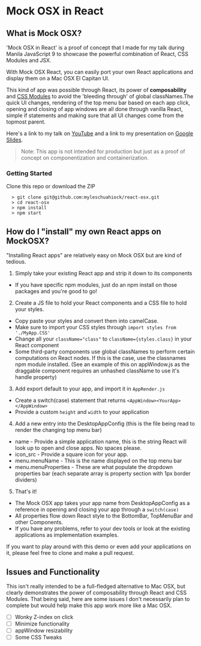 # Mock OSX in React #

## What is Mock OSX?
'Mock OSX in React' is a proof of concept that I made for my talk during Manila JavaScript 9 to showcase the powerful combination of React, CSS Modules and JSX. 

With Mock OSX React, you can easily port your own React applications and display them on a Mac OSX El Capitan UI. 

This kind of app was possible through React, its power of **composability** and [CSS Modules](https://github.com/css-modules/css-modules) to avoid the 'bleeding through' of global classNames.The quick UI changes, rendering of the top menu bar based on each app click, opening and closing of app windows are all done through vanilla React, simple if statements and making sure that all UI changes come from the topmost parent.

Here's a link to my talk on [YouTube](https://www.youtube.com/watch?v=iGpNvaD93Qc) and a link to my presentation on [Google Slides](https://docs.google.com/presentation/d/1ekWWlPJMQ1iBgxZbgagoMPCVHbrcxVg7M4rgAURx1CA/edit).

> Note: This app is not intended for production but just as a proof of concept on componentization and containerization.

### Getting Started

Clone this repo or download the ZIP

```
  > git clone git@github.com:myleschuahiock/react-osx.git
  > cd react-osx 
  > npm install
  > npm start
```

## How do I "install" my own React apps on MockOSX? ##
"Installing React apps" are relatively easy on Mock OSX but are kind of tedious.

1. Simply take your existing React app and strip it down to its components
  - If you have specific npm modules, just do an npm install on those packages and you're good to go!
2. Create a JS file to hold your React components and a CSS file to hold your styles.
  - Copy paste your styles and convert them into camelCase.
  - Make sure to import your CSS styles through ``` import styles from './MyApp.CSS' ```
  - Change all your ``` className="class" ``` to ```className={styles.class}``` in your React component
  - Some third-party components use global classNames to perform certain computations on React nodes. If this is the case, use the classnames npm module installed. (See an example of this on appWindow.js as the draggable component requires an unhashed className to use it's handle property) 
3. Add export default to your app, and import it in ```AppRender.js```
  - Create a switch(case) statement that returns ```<AppWindow><YourApp></AppWindow>```
  - Provide a custom ```height``` and ```width``` to your application
4. Add a new entry into the DesktopAppConfig (this is the file being read to render the changing top menu bar)
  - name - Provide a simple application name, this is the string React will look up to open and close apps. No spaces please.
  - icon_src - Provide a square icon for your app.
  - menu.menuName - This is the name displayed on the top menu bar
  - menu.menuProperties - These are what populate the dropdown properties bar (each separate array is property section with 1px border dividers)
5. That's it! 
  - The Mock OSX app takes your app name from DesktopAppConfig as a reference in opening and closing your app through a ```switch(case)```
  - All properties flow down React style to the BottomBar, TopMenuBar and other Components.
  - If you have any problems, refer to your dev tools or look at the existing applications as implementation examples.


If you want to play around with this demo or even add your applications on it, please feel free to clone and make a pull request.

## Issues and Functionality
This isn't really intended to be a full-fledged alternative to Mac OSX, but clearly demonstrates the power of composability through React and CSS Modules. That being said, here are some issues I don't necessarily plan to complete but would help make this app work more like a Mac OSX.
- [ ] Wonky Z-index on click
- [ ] Minimize functionality
- [ ] appWindow resizability
- [ ] Some CSS Tweaks